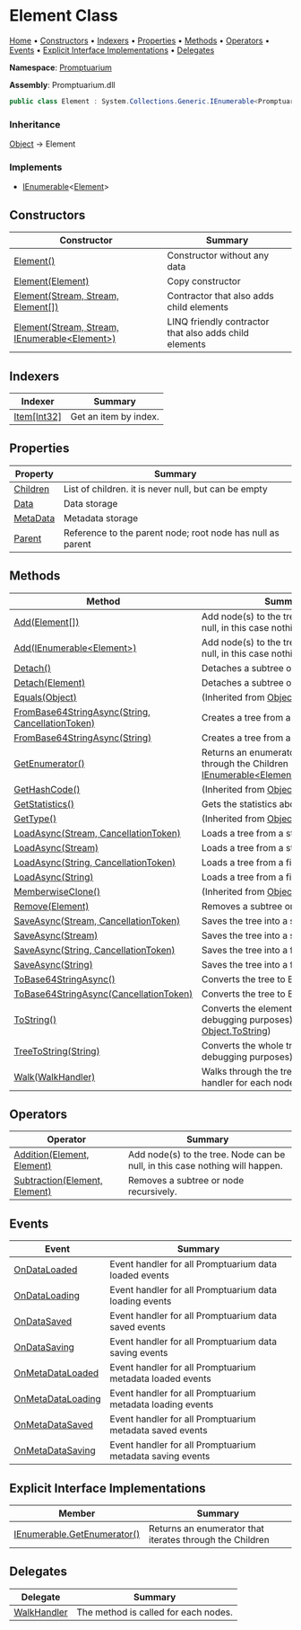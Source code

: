 # Element Class

[Home](../../README.md) &#x2022; [Constructors](#constructors) &#x2022; [Indexers](#indexers) &#x2022; [Properties](#properties) &#x2022; [Methods](#methods) &#x2022; [Operators](#operators) &#x2022; [Events](#events) &#x2022; [Explicit Interface Implementations](#explicit-interface-implementations) &#x2022; [Delegates](#delegates)

**Namespace**: [Promptuarium](../README.md)

**Assembly**: Promptuarium\.dll

```csharp
public class Element : System.Collections.Generic.IEnumerable<Promptuarium.Element>
```

### Inheritance

[Object](https://docs.microsoft.com/en-us/dotnet/api/system.object) &#x2192; Element

### Implements

* [IEnumerable](https://docs.microsoft.com/en-us/dotnet/api/system.collections.generic.ienumerable-1)\<[Element](./README.md)\>

## Constructors

| Constructor | Summary |
| ----------- | ------- |
| [Element()](-ctor/README.md#3108411760) | Constructor without any data |
| [Element(Element)](-ctor/README.md#612271537) | Copy constructor |
| [Element(Stream, Stream, Element\[\])](-ctor/README.md#454853735) | Contractor that also adds child elements |
| [Element(Stream, Stream, IEnumerable\<Element\>)](-ctor/README.md#1098567175) | LINQ friendly contractor that also adds child elements |

## Indexers

| Indexer | Summary |
| ------- | ------- |
| [Item\[Int32\]](Item/README.md) | Get an item by index\. |

## Properties

| Property | Summary |
| -------- | ------- |
| [Children](Children/README.md) | List of children\. it is never null, but can be empty |
| [Data](Data/README.md) | Data storage |
| [MetaData](MetaData/README.md) | Metadata storage |
| [Parent](Parent/README.md) | Reference to the parent node; root node has null as parent |

## Methods

| Method | Summary |
| ------ | ------- |
| [Add(Element\[\])](Add/README.md#2896179060) | Add node\(s\) to the tree\. Node can be null, in this case nothing will happen\. |
| [Add(IEnumerable\<Element\>)](Add/README.md#1328999739) | Add node\(s\) to the tree\. Node can be null, in this case nothing will happen\. |
| [Detach()](Detach/README.md#2614073258) | Detaches a subtree or node\. |
| [Detach(Element)](Detach/README.md#119873975) | Detaches a subtree or node\. |
| [Equals(Object)](https://docs.microsoft.com/en-us/dotnet/api/system.object.equals) |  \(Inherited from [Object](https://docs.microsoft.com/en-us/dotnet/api/system.object)\) |
| [FromBase64StringAsync(String, CancellationToken)](FromBase64StringAsync/README.md#142880008) | Creates a tree from a Base64 string\. |
| [FromBase64StringAsync(String)](FromBase64StringAsync/README.md#3836437132) | Creates a tree from a Base64 string\. |
| [GetEnumerator()](GetEnumerator/README.md) | Returns an enumerator that iterates through the Children \(Implements [IEnumerable\<Element\>.GetEnumerator](https://docs.microsoft.com/en-us/dotnet/api/system.collections.generic.ienumerable-1.getenumerator)\) |
| [GetHashCode()](https://docs.microsoft.com/en-us/dotnet/api/system.object.gethashcode) |  \(Inherited from [Object](https://docs.microsoft.com/en-us/dotnet/api/system.object)\) |
| [GetStatistics()](GetStatistics/README.md) | Gets the statistics about the tree |
| [GetType()](https://docs.microsoft.com/en-us/dotnet/api/system.object.gettype) |  \(Inherited from [Object](https://docs.microsoft.com/en-us/dotnet/api/system.object)\) |
| [LoadAsync(Stream, CancellationToken)](LoadAsync/README.md#2169171820) | Loads a tree from a stream\. |
| [LoadAsync(Stream)](LoadAsync/README.md#2517542937) | Loads a tree from a stream\. |
| [LoadAsync(String, CancellationToken)](LoadAsync/README.md#25283078) | Loads a tree from a file\. |
| [LoadAsync(String)](LoadAsync/README.md#1926306021) | Loads a tree from a file\. |
| [MemberwiseClone()](https://docs.microsoft.com/en-us/dotnet/api/system.object.memberwiseclone) |  \(Inherited from [Object](https://docs.microsoft.com/en-us/dotnet/api/system.object)\) |
| [Remove(Element)](Remove/README.md) | Removes a subtree or node recursively\. |
| [SaveAsync(Stream, CancellationToken)](SaveAsync/README.md#404143214) | Saves the tree into a stream\. |
| [SaveAsync(Stream)](SaveAsync/README.md#2654619920) | Saves the tree into a stream\. |
| [SaveAsync(String, CancellationToken)](SaveAsync/README.md#717888685) | Saves the tree into a file\. |
| [SaveAsync(String)](SaveAsync/README.md#3052064839) | Saves the tree into a file\. |
| [ToBase64StringAsync()](ToBase64StringAsync/README.md#579211045) | Converts the tree to Base64 string\. |
| [ToBase64StringAsync(CancellationToken)](ToBase64StringAsync/README.md#154336211) | Converts the tree to Base64 string\. |
| [ToString()](ToString/README.md) | Converts the element to string \(for debugging purposes\)\. \(Overrides [Object.ToString](https://docs.microsoft.com/en-us/dotnet/api/system.object.tostring)\) |
| [TreeToString(String)](TreeToString/README.md) | Converts the whole tree to string \(for debugging purposes\)\. |
| [Walk(WalkHandler)](Walk/README.md) | Walks through the tree, and calls the handler for each node\. |

## Operators

| Operator | Summary |
| -------- | ------- |
| [Addition(Element, Element)](op_Addition/README.md) | Add node\(s\) to the tree\. Node can be null, in this case nothing will happen\. |
| [Subtraction(Element, Element)](op_Subtraction/README.md) | Removes a subtree or node recursively\. |

## Events

| Event | Summary |
| ----- | ------- |
| [OnDataLoaded](OnDataLoaded/README.md) | Event handler for all Promptuarium data loaded events |
| [OnDataLoading](OnDataLoading/README.md) | Event handler for all Promptuarium data loading events |
| [OnDataSaved](OnDataSaved/README.md) | Event handler for all Promptuarium data saved events |
| [OnDataSaving](OnDataSaving/README.md) | Event handler for all Promptuarium data saving events |
| [OnMetaDataLoaded](OnMetaDataLoaded/README.md) | Event handler for all Promptuarium metadata loaded events |
| [OnMetaDataLoading](OnMetaDataLoading/README.md) | Event handler for all Promptuarium metadata loading events |
| [OnMetaDataSaved](OnMetaDataSaved/README.md) | Event handler for all Promptuarium metadata saved events |
| [OnMetaDataSaving](OnMetaDataSaving/README.md) | Event handler for all Promptuarium metadata saving events |

## Explicit Interface Implementations

| Member | Summary |
| ------ | ------- |
| [IEnumerable.GetEnumerator()](System-Collections-IEnumerable-GetEnumerator/README.md) | Returns an enumerator that iterates through the Children |

## Delegates

| Delegate | Summary |
| -------- | ------- |
| [WalkHandler](WalkHandler/README.md) | The method is called for each nodes\. |

